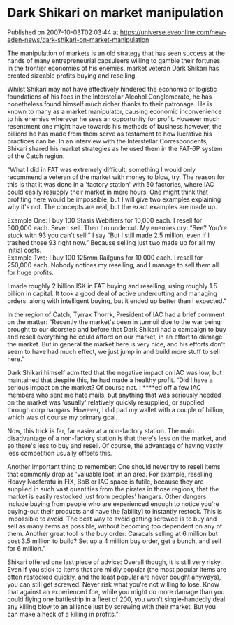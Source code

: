 # Dark Shikari on market manipulation
Published on 2007-10-03T02:03:44 at https://universe.eveonline.com/new-eden-news/dark-shikari-on-market-manipulation

The manipulation of markets is an old strategy that has seen success at the hands of many entrepreneurial capsuleers willing to gamble their fortunes. In the frontier economies of his enemies, market veteran Dark Shikari has created sizeable profits buying and reselling. 

Whilst Shikari may not have effectively hindered the economic or logistic foundations of his foes in the Interstellar Alcohol Conglomerate, he has nonetheless found himself much richer thanks to their patronage. He is known to many as a market manipulator, causing economic inconvenience to his enemies wherever he sees an opportunity for profit. However much resentment one might have towards his methods of business however, the billions he has made from them serve as testament to how lucrative his practices can be. In an interview with the Interstellar Correspondents, Shikari shared his market strategies as he used them in the FAT-6P system of the Catch region. 

“What I did in FAT was extremely difficult, something I would only recommend a veteran of the market with money to blow, try. The reason for this is that it was done in a 'factory station' with 50 factories, where IAC could easily resupply their market in mere hours. One might think that profiting here would be impossible, but I will give two examples explaining why it's not. The concepts are real, but the exact examples are made up. 

Example One: I buy 100 Stasis Webifiers for 10,000 each. I resell for 500,000 each. Seven sell. Then I'm undercut. My enemies cry: “See? You're stuck with 93 you can't sell!” I say “But I still made 2.5 million, even if I trashed those 93 right now.” Because selling just two made up for all my initial costs.  
Example Two: I buy 100 125mm Railguns for 10,000 each. I resell for 250,000 each. Nobody notices my reselling, and I manage to sell them all for huge profits. 

I made roughly 2 billion ISK in FAT buying and reselling, using roughly 1.5 billion in capital. It took a good deal of active undercutting and managing orders, along with intelligent buying, but it ended up better than I expected." 

In the region of Catch, Tyrrax Thorrk, President of IAC had a brief comment on the matter: “Recently the market's been in turmoil due to the war being brought to our doorstep and before that Dark Shikari had a campaign to buy and resell everything he could afford on our market, in an effort to damage the market. But in general the market here is very nice, and his efforts don't seem to have had much effect, we just jump in and build more stuff to sell here.” 

Dark Shikari himself admitted that the negative impact on IAC was low, but maintained that despite this, he had made a healthy profit. “Did I have a serious impact on the market? Of course not. I ****ed off a few IAC members who sent me hate mails, but anything that was seriously needed on the market was 'usually' relatively quickly resupplied, or supplied through corp hangars. However, I did pad my wallet with a couple of billion, which was of course my primary goal. 

Now, this trick is far, far easier at a non-factory station. The main disadvantage of a non-factory station is that there's less on the market, and so there's less to buy and resell. Of course, the advantage of having vastly less competition usually offsets this.

Another important thing to remember: One should never try to resell items that commonly drop as 'valuable loot' in an area. For example, reselling Heavy Nosferatu in FIX, BoB or IAC space is futile, because they are supplied in such vast quantities from the pirates in those regions, that the market is easily restocked just from peoples' hangars. Other dangers include buying from people who are experienced enough to notice you're buying-out their products and have the [ability] to instantly restock. This is impossible to avoid. The best way to avoid getting screwed is to buy and sell as many items as possible, without becoming too dependent on any of them. Another great tool is the buy order: Caracals selling at 6 million but cost 3.5 million to build? Set up a 4 million buy order, get a bunch, and sell for 6 million.” 

Shikari offered one last piece of advice: Overall though, it is still very risky. Even if you stick to items that are mildly popular (the most popular items are often restocked quickly, and the least popular are never bought anyways), you can still get screwed. Never risk what you're not willing to lose. Know that against an experienced foe, while you might do more damage than you could flying one battleship in a fleet of 200, you won't single-handedly deal any killing blow to an alliance just by screwing with their market. But you can make a heck of a killing in profits.”
